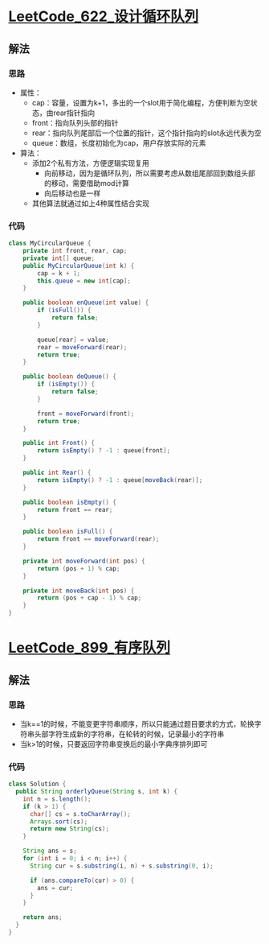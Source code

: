 # [LeetCode_622_设计循环队列](https://leetcode.cn/problems/design-circular-queue/)
## 解法
### 思路
- 属性：
  - cap：容量，设置为k+1，多出的一个slot用于简化编程，方便判断为空状态，由rear指针指向
  - front：指向队列头部的指针
  - rear：指向队列尾部后一个位置的指针，这个指针指向的slot永远代表为空
  - queue：数组，长度初始化为cap，用户存放实际的元素
- 算法：
  - 添加2个私有方法，方便逻辑实现复用
    - 向前移动，因为是循环队列，所以需要考虑从数组尾部回到数组头部的移动，需要借助mod计算
    - 向后移动也是一样
  - 其他算法就通过如上4种属性结合实现
### 代码
```java
class MyCircularQueue {
    private int front, rear, cap;
    private int[] queue;
    public MyCircularQueue(int k) {
        cap = k + 1;
        this.queue = new int[cap];
    }

    public boolean enQueue(int value) {
        if (isFull()) {
            return false;
        }

        queue[rear] = value;
        rear = moveForward(rear);
        return true;
    }

    public boolean deQueue() {
        if (isEmpty()) {
            return false;
        }

        front = moveForward(front);
        return true;
    }

    public int Front() {
        return isEmpty() ? -1 : queue[front];
    }

    public int Rear() {
        return isEmpty() ? -1 : queue[moveBack(rear)];
    }

    public boolean isEmpty() {
        return front == rear;
    }

    public boolean isFull() {
        return front == moveForward(rear);
    }

    private int moveForward(int pos) {
        return (pos + 1) % cap;
    }

    private int moveBack(int pos) {
        return (pos + cap - 1) % cap;
    }
}
```
# [LeetCode_899_有序队列](https://leetcode.cn/problems/orderly-queue/)
## 解法
### 思路
- 当k==1的时候，不能变更字符串顺序，所以只能通过题目要求的方式，轮换字符串头部字符生成新的字符串，在轮转的时候，记录最小的字符串
- 当k>1的时候，只要返回字符串变换后的最小字典序排列即可
### 代码
```java
class Solution {
  public String orderlyQueue(String s, int k) {
    int n = s.length();
    if (k > 1) {
      char[] cs = s.toCharArray();
      Arrays.sort(cs);
      return new String(cs);
    }

    String ans = s;
    for (int i = 0; i < n; i++) {
      String cur = s.substring(i, n) + s.substring(0, i);

      if (ans.compareTo(cur) > 0) {
        ans = cur;
      }
    }

    return ans;
  }
}
```